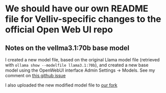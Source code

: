# We should have our own README file for Velliv-specific changes to the official Open Web UI repo

## Notes on the vellma3.1:70b base model

I created a new model file, based on the original Llama model file (retrieved with `ollama show --modelfile llama3.1:70b`), and created a new base model using the OpenWebUI interface Admin Settings -> Models. See my comment on [this github issue](https://github.com/open-webui/open-webui/issues/3106)

I also uploaded the new modified model file to [our fork](./Velliv%20models/vellma.model)